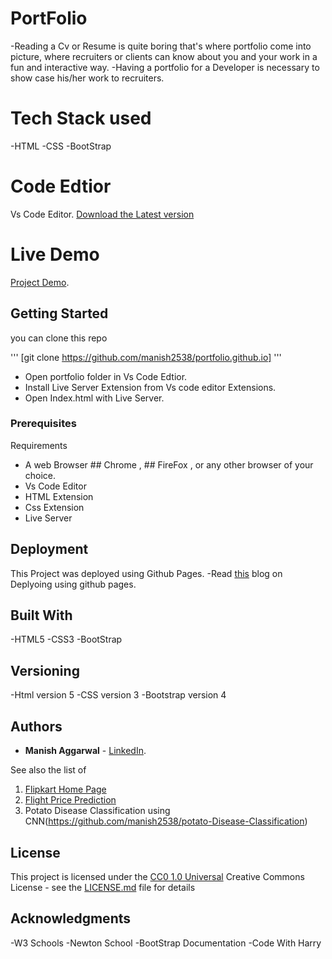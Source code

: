 


# PortFolio
-Reading a Cv or Resume  is quite boring that's where portfolio come into picture, where recruiters or clients can know about you and your work  in a fun and interactive way. 
-Having a portfolio for a Developer is necessary to show case his/her work to recruiters.

# Tech Stack used
-HTML
-CSS
-BootStrap

# Code Edtior

Vs Code Editor. 
[Download the Latest version](https://code.visualstudio.com/)


# Live Demo
[Project Demo](https://manish2538.github.io/portfolio.github.io/). 

## Getting Started

you can clone this repo

'''
    [git clone https://github.com/manish2538/portfolio.github.io]
'''

- Open portfolio folder in Vs Code Edtior.
- Install Live Server Extension from Vs code editor Extensions.
- Open Index.html with Live Server.

### Prerequisites

Requirements

- A web Browser  ## Chrome , ## FireFox , or any other browser of your choice.
- Vs Code Editor
- HTML Extension
- Css Extension
- Live Server


## Deployment

This Project was deployed using Github Pages. 
-Read [this](https://www.codecademy.com/articles/f1-u3-github-pages) blog on Deplyoing using github pages.

## Built With

  -HTML5
  -CSS3
  -BootStrap



## Versioning

-Html version 5
-CSS version 3
-Bootstrap version 4

## Authors

  - **Manish Aggarwal**  -
    [LinkedIn](https://www.linkedin.com/in/ma2538/).

See also the list of

1. [Flipkart Home Page](https://github.com/manish2538/flipkartHome.github.io)
2. [Flight Price Prediction](https://github.com/manish2538/flight-price-prediction)
3. Potato Disease Classification using CNN(https://github.com/manish2538/potato-Disease-Classification)

## License

This project is licensed under the [CC0 1.0 Universal](LICENSE.md)
Creative Commons License - see the [LICENSE.md](LICENSE.md) file for
details

## Acknowledgments

  -W3 Schools
  -Newton School
  -BootStrap Documentation
  -Code With Harry

